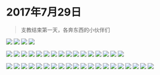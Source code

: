 <script src="../../../js/lazysize.min.js"></script>
<script src="../../../js/head.js"></script>
<link href="../../../css/style.css" rel="stylesheet" >

# 2017年7月29日

> 支教结束第一天，各奔东西的小伙伴们

![](https://yumiao-static.oss-cn-beijing.aliyuncs.com/image/2017/07/29/IMG_0729.PNG?x-oss-process=style/small)
![](https://yumiao-static.oss-cn-beijing.aliyuncs.com/image/2017/07/29/IMG_0730.PNG?x-oss-process=style/small)
![](https://yumiao-static.oss-cn-beijing.aliyuncs.com/image/2017/07/29/IMG_0731.jpg?x-oss-process=style/small)
![](https://yumiao-static.oss-cn-beijing.aliyuncs.com/image/2017/07/29/IMG_0732.jpg?x-oss-process=style/small)

![](https://yumiao-static.oss-cn-beijing.aliyuncs.com/image/2017/07/29/IMG_0984.PNG?x-oss-process=style/small)
![](https://yumiao-static.oss-cn-beijing.aliyuncs.com/image/2017/07/29/IMG_0985.PNG?x-oss-process=style/small)
![](https://yumiao-static.oss-cn-beijing.aliyuncs.com/image/2017/07/29/IMG_0986.PNG?x-oss-process=style/small)
![](https://yumiao-static.oss-cn-beijing.aliyuncs.com/image/2017/07/29/IMG_0987.PNG?x-oss-process=style/small)
![](https://yumiao-static.oss-cn-beijing.aliyuncs.com/image/2017/07/29/IMG_0988.PNG?x-oss-process=style/small)
![](https://yumiao-static.oss-cn-beijing.aliyuncs.com/image/2017/07/29/IMG_0989.JPG?x-oss-process=style/small)
![](https://yumiao-static.oss-cn-beijing.aliyuncs.com/image/2017/07/29/IMG_0990.JPG?x-oss-process=style/small)
![](https://yumiao-static.oss-cn-beijing.aliyuncs.com/image/2017/07/29/IMG_0991.JPG?x-oss-process=style/small)
![](https://yumiao-static.oss-cn-beijing.aliyuncs.com/image/2017/07/29/IMG_0992.JPG?x-oss-process=style/small)
![](https://yumiao-static.oss-cn-beijing.aliyuncs.com/image/2017/07/29/IMG_0993.JPG?x-oss-process=style/small)
![](https://yumiao-static.oss-cn-beijing.aliyuncs.com/image/2017/07/29/IMG_0994.JPG?x-oss-process=style/small)
![](https://yumiao-static.oss-cn-beijing.aliyuncs.com/image/2017/07/29/IMG_0995.JPG?x-oss-process=style/small)
![](https://yumiao-static.oss-cn-beijing.aliyuncs.com/image/2017/07/29/IMG_0996.JPG?x-oss-process=style/small)
![](https://yumiao-static.oss-cn-beijing.aliyuncs.com/image/2017/07/29/IMG_0997.JPG?x-oss-process=style/small)
![](https://yumiao-static.oss-cn-beijing.aliyuncs.com/image/2017/07/29/IMG_0998.JPG?x-oss-process=style/small)
![](https://yumiao-static.oss-cn-beijing.aliyuncs.com/image/2017/07/29/IMG_0999.JPG?x-oss-process=style/small)


![](https://yumiao-static.oss-cn-beijing.aliyuncs.com/image/2017/07/29/IMG_1001.JPG?x-oss-process=style/small)
![](https://yumiao-static.oss-cn-beijing.aliyuncs.com/image/2017/07/29/IMG_1001.JPG?x-oss-process=style/small)
![](https://yumiao-static.oss-cn-beijing.aliyuncs.com/image/2017/07/29/IMG_1002.JPG?x-oss-process=style/small)
![](https://yumiao-static.oss-cn-beijing.aliyuncs.com/image/2017/07/29/IMG_1003.JPG?x-oss-process=style/small)
![](https://yumiao-static.oss-cn-beijing.aliyuncs.com/image/2017/07/29/IMG_1004.JPG?x-oss-process=style/small)
![](https://yumiao-static.oss-cn-beijing.aliyuncs.com/image/2017/07/29/IMG_1005.JPG?x-oss-process=style/small)
![](https://yumiao-static.oss-cn-beijing.aliyuncs.com/image/2017/07/29/IMG_1006.JPG?x-oss-process=style/small)
![](https://yumiao-static.oss-cn-beijing.aliyuncs.com/image/2017/07/29/IMG_1007.JPG?x-oss-process=style/small)
![](https://yumiao-static.oss-cn-beijing.aliyuncs.com/image/2017/07/29/IMG_1008.PNG?x-oss-process=style/small)
![](https://yumiao-static.oss-cn-beijing.aliyuncs.com/image/2017/07/29/IMG_1009.JPG?x-oss-process=style/small)
![](https://yumiao-static.oss-cn-beijing.aliyuncs.com/image/2017/07/29/IMG_1010.JPG?x-oss-process=style/small)
![](https://yumiao-static.oss-cn-beijing.aliyuncs.com/image/2017/07/29/IMG_1011.JPG?x-oss-process=style/small)
![](https://yumiao-static.oss-cn-beijing.aliyuncs.com/image/2017/07/29/IMG_1012.JPG?x-oss-process=style/small)
![](https://yumiao-static.oss-cn-beijing.aliyuncs.com/image/2017/07/29/IMG_1013.JPG?x-oss-process=style/small)
![](https://yumiao-static.oss-cn-beijing.aliyuncs.com/image/2017/07/29/IMG_1014.JPG?x-oss-process=style/small)
![](https://yumiao-static.oss-cn-beijing.aliyuncs.com/image/2017/07/29/IMG_1015.JPG?x-oss-process=style/small)
![](https://yumiao-static.oss-cn-beijing.aliyuncs.com/image/2017/07/29/IMG_1016.JPG?x-oss-process=style/small)
![](https://yumiao-static.oss-cn-beijing.aliyuncs.com/image/2017/07/29/IMG_1017.JPG?x-oss-process=style/small)
![](https://yumiao-static.oss-cn-beijing.aliyuncs.com/image/2017/07/29/IMG_1018.PNG?x-oss-process=style/small)
![](https://yumiao-static.oss-cn-beijing.aliyuncs.com/image/2017/07/29/IMG_1019.PNG?x-oss-process=style/small)


<script src="../../../js/x-oss-process.js"></script>